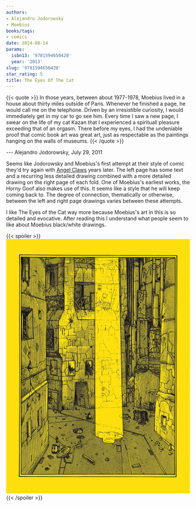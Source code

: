 ```yaml
---
authors:
- Alejandro Jodorowsky
- Moebius
books/tags:
- comics
date: 2024-08-14
params:
  isbn13: '9781594650420'
  year: '2013'
slug: '9781594650420'
star_rating: 5
title: The Eyes Of The Cat
--- 
```


{{< quote >}}
In those years, between about 1977-1978, Moebius lived in a house about thirty miles outside of Paris. Whenever he finished a page, he would call me on the telephone. Driven by an irresistible curiosity, I would immediately get in my car to go see him. Every time I saw a new page, I swear on the life of my cat Kazan that I experienced a spirituall pleasure exceeding that of an orgasm. There before my eyes, I had the undeniable proof that comic book art was great art, just as respectable as the paintings hanging on the walls of museums.
{{< /quote >}}

--- Alejandro Jodorowsky, July 29, 2011 


<!--more-->

Seems like Jodorowsky and Moebius's first attempt at their style of comic they'd try again with [Angel Claws](/books/9781594650123) years later. The left page has some text and a recurring less detailed drawing combined with a more detailed drawing on the right page of each fold. One of Moebius's earliest works, the Horny Goof also makes use of this. It seems like a style that he will keep coming back to. The degree of connection, thematically or otherwise, between the left and right page drawings varies between these attempts.

I like The Eyes of the Cat way more because Moebius's art in this is so detailed and evocative. After reading this I understand what people seem to like about Moebius black/white drawings.

{{< spoiler >}}
![](p10.jpg)
{{< /spoiler >}}